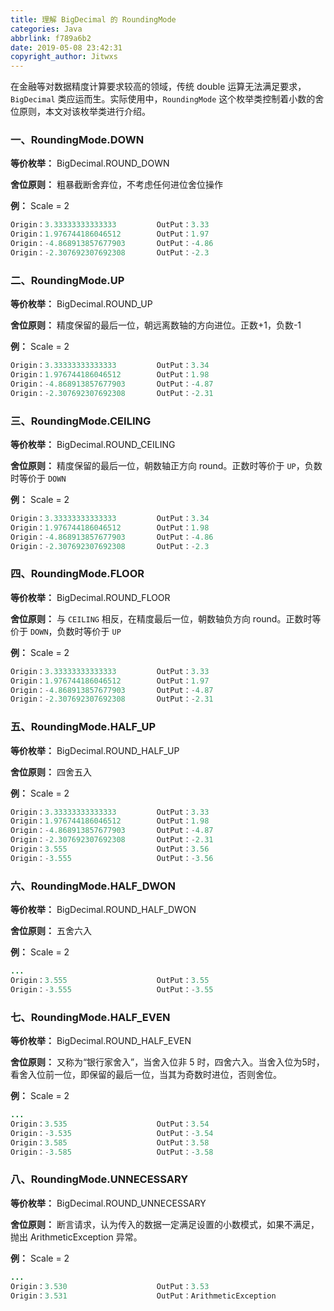 ```yaml
---
title: 理解 BigDecimal 的 RoundingMode
categories: Java
abbrlink: f789a6b2
date: 2019-05-08 23:42:31
copyright_author: Jitwxs
---
```


在金融等对数据精度计算要求较高的领域，传统 double 运算无法满足要求， `BigDecimal` 类应运而生。实际使用中，`RoundingMode` 这个枚举类控制着小数的舍位原则，本文对该枚举类进行介绍。

### 一、RoundingMode.DOWN

**等价枚举：** BigDecimal.ROUND_DOWN

**舍位原则：** 粗暴截断舍弃位，不考虑任何进位舍位操作

**例：** Scale = 2

```java
Origin：3.33333333333333         OutPut：3.33
Origin：1.976744186046512        OutPut：1.97
Origin：-4.868913857677903       OutPut：-4.86
Origin：-2.307692307692308       OutPut：-2.3
```

### 二、RoundingMode.UP

**等价枚举：** BigDecimal.ROUND_UP

**舍位原则：** 精度保留的最后一位，朝远离数轴的方向进位。正数+1，负数-1

**例：** Scale = 2

```java
Origin：3.33333333333333         OutPut：3.34
Origin：1.976744186046512        OutPut：1.98
Origin：-4.868913857677903       OutPut：-4.87
Origin：-2.307692307692308       OutPut：-2.31
```

### 三、RoundingMode.CEILING

**等价枚举：** BigDecimal.ROUND_CEILING

**舍位原则：** 精度保留的最后一位，朝数轴正方向 round。正数时等价于 `UP`，负数时等价于 `DOWN`

**例：** Scale = 2

```java
Origin：3.33333333333333         OutPut：3.34
Origin：1.976744186046512        OutPut：1.98
Origin：-4.868913857677903       OutPut：-4.86
Origin：-2.307692307692308       OutPut：-2.3
```

### 四、RoundingMode.FLOOR

**等价枚举：** BigDecimal.ROUND_FLOOR

**舍位原则：** 与 `CEILING` 相反，在精度最后一位，朝数轴负方向 round。正数时等价于 `DOWN`，负数时等价于 `UP`

**例：** Scale = 2

```java
Origin：3.33333333333333         OutPut：3.33
Origin：1.976744186046512        OutPut：1.97
Origin：-4.868913857677903       OutPut：-4.87
Origin：-2.307692307692308       OutPut：-2.31
```

### 五、RoundingMode.HALF_UP

**等价枚举：** BigDecimal.ROUND_HALF_UP

**舍位原则：** 四舍五入

**例：** Scale = 2

```java
Origin：3.33333333333333         OutPut：3.33
Origin：1.976744186046512        OutPut：1.98
Origin：-4.868913857677903       OutPut：-4.87
Origin：-2.307692307692308       OutPut：-2.31
Origin：3.555                    OutPut：3.56
Origin：-3.555                   OutPut：-3.56
```

### 六、RoundingMode.HALF_DWON

**等价枚举：** BigDecimal.ROUND_HALF_DWON

**舍位原则：** 五舍六入

**例：** Scale = 2

```java
...
Origin：3.555                    OutPut：3.55
Origin：-3.555                   OutPut：-3.55
```

### 七、RoundingMode.HALF_EVEN

**等价枚举：** BigDecimal.ROUND_HALF_EVEN

**舍位原则：** 又称为“银行家舍入”，当舍入位非 5 时，四舍六入。当舍入位为5时，看舍入位前一位，即保留的最后一位，当其为奇数时进位，否则舍位。

**例：** Scale = 2

```java
...
Origin：3.535                    OutPut：3.54
Origin：-3.535                   OutPut：-3.54
Origin：3.585                    OutPut：3.58
Origin：-3.585                   OutPut：-3.58
```

###  八、RoundingMode.UNNECESSARY

**等价枚举：** BigDecimal.ROUND_UNNECESSARY

**舍位原则：** 断言请求，认为传入的数据一定满足设置的小数模式，如果不满足，抛出 ArithmeticException 异常。

**例：** Scale = 2

```java
...
Origin：3.530                    OutPut：3.53
Origin：3.531                    OutPut：ArithmeticException
```
